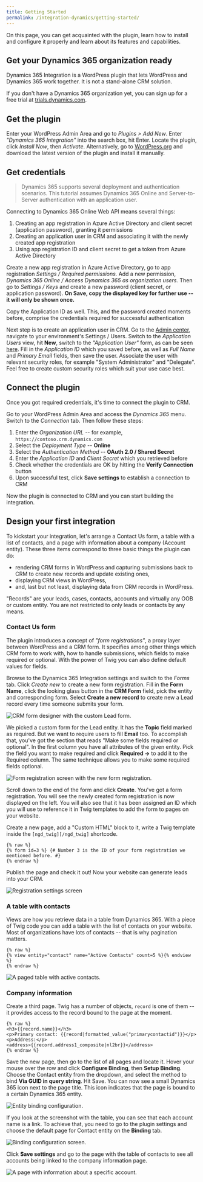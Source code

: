 ```yaml
---
title: Getting Started
permalink: /integration-dynamics/getting-started/
---
```


On this page, you can get acquainted with the plugin, learn how to install and configure it properly and learn about its features and capabilities.

## Get your Dynamics 365 organization ready

Dynamics 365 Integration is a WordPress plugin that lets WordPress and Dynamics 365 work together. It is not a stand-alone CRM solution.

If you don't have a Dynamics 365 organization yet, you can sign up for a free trial at [trials.dynamics.com](https://trials.dynamics.com/).

## Get the plugin

Enter your WordPress Admin Area and go to *Plugins > Add New*. Enter *"Dynamics 365 Integration"* into the search box, hit Enter. Locate the plugin, click *Install Now*, then *Activate*. Alternatively, go to [WordPress.org](https://wordpress.org/plugins/integration-dynamics/) and download the latest version of the plugin and install it manually.

## Get credentials

> Dynamics 365 supports several deployment and authentication scenarios. This tutorial assumes Dynamics 365 Online and Server-to-Server authentication with an application user.

Connecting to Dynamics 365 Online Web API means several things:

1. Creating an app registration in Azure Active Directory and client secret (application password), granting it permissions
2. Creating an application user in CRM and associating it with the newly created app registration
3. Using app registration ID and client secret to get a token from Azure Active Directory

Create a new app registration in Azure Active Directory, go to app registration *Settings / Required permissions.* Add a new permission, *Dynamics 365 Online / Access Dynamics 365 as organization users.* Then go to *Settings / Keys* and create a new password (client secret, or application password). **On Save, copy the displayed key for further use -- it will only be shown once.**

Copy the Application ID as well. This, and the password created moments before, comprise the credentials required for successful authentication

Next step is to create an application user in CRM. Go to the [Admin center](https://admin.powerplatform.microsoft.com/), navigate to your environment's Settings / Users. Switch to the *Application Users* view, hit **New**, switch to the *"Application User"* form, as can be seen [here](https://docs.microsoft.com/en-us/dynamics365/customer-engagement/developer/use-multi-tenant-server-server-authentication#manually-create-a--application-user). Fill in the *Application ID* which you saved before, as well as *Full Name* and *Primary Email* fields, then save the user. Associate the user with relevant security roles, for example "System Administrator" and "Delegate". Feel free to create custom security roles which suit your use case best.

## Connect the plugin

Once you got required credentials, it's time to connect the plugin to CRM.

Go to your WordPress Admin  Area and access the *Dynamics 365* menu. Switch to the *Connection* tab. Then follow these steps:

1. Enter the *Organization URL* -- for example, `https://contoso.crm.dynamics.com`
2. Select the *Deployment Type* -- **Online**
3. Select the *Authentication Method* -- **OAuth 2.0 / Shared Secret**
4. Enter the *Application ID* and *Client Secret* which you retrieved before
5. Check whether the credentials are OK by hitting the **Verify Connection** button
6. Upon successful test, click **Save settings** to establish a connection to CRM

Now the plugin is connected to CRM and you can start building the integration.

## Design your first integration

To kickstart your integration, let's arrange a Contact Us form, a table with a list of contacts, and a page with information about a company (Account entity). These three items correspond to three basic things the plugin can do:

- rendering CRM forms in WordPress and capturing submissions back to CRM to create new records and update existing ones,
- displaying CRM views in WordPress,
- and, last but not least, displaying data from CRM records in WordPress.

"Records" are your leads, cases, contacts, accounts and virtually any OOB or custom entity. You are not restricted to only leads or contacts by any means.

### Contact Us form

The plugin introduces a concept of *"form registrations"*, a proxy layer between WordPress and a CRM form. It specifies among other things which CRM form to work with, how to handle submissions, which fields to make required or optional. With the power of Twig you can also define default values for fields.

Browse to the Dynamics 365 Integration settings and switch to the *Forms* tab. Click *Create new* to create a new form registration. Fill in the **Form Name**, click the looking glass button in the **CRM Form** field, pick the entity and corresponding form. Select **Create a new record** to create new a Lead record every time someone submits your form.

![CRM form designer with the custom Lead form.](/img/integration-dynamics/getting-started/crm-form.png)

We picked a custom form for the Lead entity. It has the **Topic** field marked as required. But we want to require users to fill **Email** too. To accomplish that, you've got the section that reads "Make some fields required or optional". In the first column you have all attributes of the given entity. Pick the field you want to make required and click **Required &rarr;** to add it to the Required column. The same technique allows you to make some required fields optional.

![Form registration screen with the new form registration.](/img/integration-dynamics/getting-started/form-registration.png)

Scroll down to the end of the form and click **Create**. You've got a form registration. You will see the newly created form registration is now displayed on the left. You will also see that it has been assigned an ID which you will use to reference it in Twig templates to add the form to pages on your website.

Create a new page, add a "Custom HTML" block to it, write a Twig template inside the `[ngd_twig][/ngd_twig]` shortcode.

```twig
{% raw %}
{% form id=3 %} {# Number 3 is the ID of your form registration we mentioned before. #}
{% endraw %}
```

Publish the page and check it out! Now your website can generate leads into your CRM.

![Registration settings screen](/img/integration-dynamics/getting-started/contact-us.png)

### A table with contacts

Views are how you retrieve data in a table from Dynamics 365. With a piece of Twig code you can add a table with the list of contacts on your website. Most of organizations have lots of contacts -- that is why pagination matters.

```twig
{% raw %}
{% view entity="contact" name="Active Contacts" count=5 %}{% endview %}
{% endraw %}
```

![A paged table with active contacts.](/img/integration-dynamics/getting-started/view.png)

### Company information

Create a third page. Twig has a number of objects, `record` is one of them -- it provides access to the record bound to the page at the moment.

```twig
{% raw %}
<h3>{{record.name}}</h3>
<p>Primary contact: {{record|formatted_value("primarycontactid")}}</p>
<p>Address:</p>
<address>{{record.address1_composite|nl2br}}</address>
{% endraw %}
```

Save the new page, then go to the list of all pages and locate it. Hover your mouse over the row and click **Configure Binding**, then **Setup Binding**. Choose the Contact entity from the dropdown, and select the method to bind **Via GUID in query string**. Hit Save. You can now see a small Dynamics 365 icon next to the page title. This icon indicates that the page is bound to a certain Dynamics 365 entity.

![Entity binding configuration.](/img/integration-dynamics/getting-started/page-binding.png)

If you look at the screenshot with the table, you can see that each account name is a link. To achieve that, you need to go to the plugin settings and choose the default page for Contact entity on the **Binding** tab.

![Binding configuration screen.](/img/integration-dynamics/getting-started/binding-settings.png)

Click **Save settings** and go to the page with the table of contacts to see all accounts being linked to the company information page.

![A page with information about a specific account.](/img/integration-dynamics/getting-started/bound-page.png)